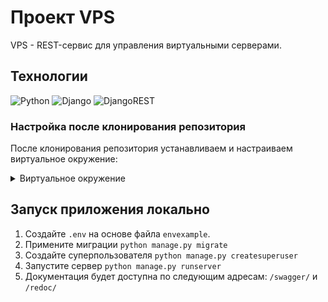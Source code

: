 # Проект VPS
VPS - REST-сервис для управления виртуальными серверами.

## Технологии

![Python](https://img.shields.io/badge/python-3670A0?style=for-the-badge&logo=python&logoColor=ffdd54)
![Django](https://img.shields.io/badge/django-%23092E20.svg?style=for-the-badge&logo=django&logoColor=white)
![DjangoREST](https://img.shields.io/badge/DJANGO-REST-ff1709?style=for-the-badge&logo=django&logoColor=white&color=ff1709&labelColor=gray)


### Настройка после клонирования репозитория

После клонирования репозитория устанавливаем и настраиваем виртуальное окружение:

<details>
<summary>
Виртуальное окружение
</summary>

1. Переходим в папку `/VPS/VPS`
2. Устанавливаем и активируем виртуальное окружение
    - Для linux/mac:
      ```shell
      python3.11 -m venv venv
      source .venv/bin/activate
      ```
    - Для Windows:
      ```shell
      python -m venv venv
      source venv\Scripts\activate
      ```
    В начале командной строки должно появиться название виртуального окружения `(venv)`
3. Устанавливаем зависимости
    ```shell
    pip install -r requirements.txt
    ```
</details>

## Запуск приложения локально

1. Создайте `.env` на основе файла `envexample`.
2. Примените миграции `python manage.py migrate`
3. Создайте суперпользователя `python manage.py createsuperuser`
4. Запустите сервер `python manage.py runserver`
5. Документация будет доступна по следующим адресам: `/swagger/` и `/redoc/`
